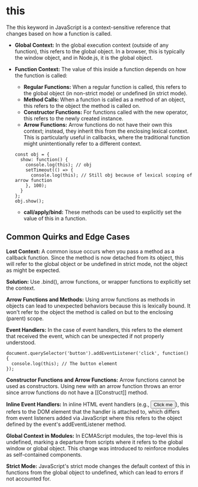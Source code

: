 # this

The this keyword in JavaScript is a context-sensitive reference that changes based on how a function is called.

* **Global Context:** In the global execution context (outside of any function), this refers to the global object. In a browser, this is typically the window object, and in Node.js, it is the global object.
* **Function Context:** The value of this inside a function depends on how the function is called:
  * **Regular Functions:** When a regular function is called, this refers to the global object (in non-strict mode) or undefined (in strict mode).
  * **Method Calls:** When a function is called as a method of an object, this refers to the object the method is called on.
  * **Constructor Functions:** For functions called with the new operator, this refers to the newly created instance.
  * **Arrow Functions:** Arrow functions do not have their own this context; instead, they inherit this from the enclosing lexical context. This is particularly useful in callbacks, where the traditional function might unintentionally refer to a different context.

  ```
  const obj = {
    show: function() {
      console.log(this); // obj
      setTimeout(() => {
        console.log(this); // Still obj because of lexical scoping of arrow function
      }, 100);
    }
  };
  obj.show();

  ```

  * **call/apply/bind:** These methods can be used to explicitly set the value of this in a function.

## Common Quirks and Edge Cases
**Lost Context:** A common issue occurs when you pass a method as a callback function. Since the method is now detached from its object, this will refer to the global object or be undefined in strict mode, not the object as might be expected.

**Solution:** Use .bind(), arrow functions, or wrapper functions to explicitly set the context.

**Arrow Functions and Methods:** Using arrow functions as methods in objects can lead to unexpected behaviors because this is lexically bound. It won't refer to the object the method is called on but to the enclosing (parent) scope.

**Event Handlers:**  In the case of event handlers, this refers to the element that received the event, which can be unexpected if not properly understood.

```
document.querySelector('button').addEventListener('click', function() {
  console.log(this); // The button element
});
```

**Constructor Functions and Arrow Functions:** Arrow functions cannot be used as constructors. Using new with an arrow function throws an error since arrow functions do not have a [[Construct]] method.

**Inline Event Handlers:** In inline HTML event handlers (e.g., <button onclick="alert(this)">Click me</button>), this refers to the DOM element that the handler is attached to, which differs from event listeners added via JavaScript where this refers to the object defined by the event's addEventListener method.

**Global Context in Modules:** In ECMAScript modules, the top-level this is undefined, marking a departure from scripts where it refers to the global window or global object. This change was introduced to reinforce modules as self-contained components.

**Strict Mode:** JavaScript's strict mode changes the default context of this in functions from the global object to undefined, which can lead to errors if not accounted for.